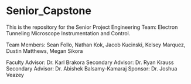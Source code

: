 # Senior_Capstone

This is the repository for the Senior Project Engineering Team: Electron Tunneling Microscope Instrumentation and Control. 

Team Members: Sean Follo, Nathan Kok, Jacob Kucinski, Kelsey Marquez, Dustin Matthews, Megan Sikora

Faculty Advisor: Dr. Karl Brakora
Secondary Advisor: Dr. Ryan Krauss
Secondary Advisor: Dr. Abishek Balsamy-Kamaraj
Sponsor: Dr. Joshua Veazey
